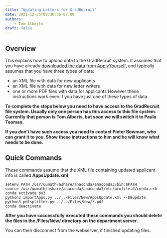 ```yaml
---
title: "Updating Letters for GradRecruit"
date: 2021-12-25T09:30:36-07:00
authors:
    - Tom Alberts
draft: false
---
```


## Overview

This explains how to upload data to the GradRecruit system. It assumes that you have already [downloaded the data from ApplyYourself](../download/download.md), and typically assumes that you have three types of data:

* an XML file with data for new applicants
* an XML file with data for new letter writers
* one or more PDF files with data for applicants
However these instructions work even if you have just one of these types of data.

**To complete the steps below you need to have access to the GradRecruit file system. Usually only one person has this access to this file system. Currently that person is Tom Alberts, but soon we will switch it to Paula Tooman.**

**If you don't have such access you need to contact Pieter Bowman, who can grant it to you. Show these instructions to him and he will know what needs to be done.**

## Quick Commands

These commands assume that the XML file containing updated applicant info is called **AppsUpdate.xml**

    setenv PATH /usr/uumath/ashare/anaconda/anaconda3/bin:$PATH
    source /usr/uumath/ashare/anaconda/anaconda3/etc/profile.d/conda.csh
    conda activate py3
    python3 importApps.py ../../Files/New/AppsUpdate.xml --DBupdate
    python3 pdfsplitter.py ../../Files/New/*.pdf
    conda deactivate

**After you have successfully executed these commands you should delete the files in the /Files/New/ directory on the department server.**

You can then disconnect from the webserver, if finished updating files.




